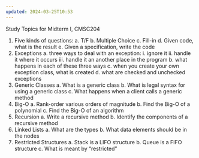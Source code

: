 ```yaml
---
updated: 2024-03-25T10:53
---
```

Study Topics for Midterm I, CMSC204
1.	Five kinds of questions:
a.	T/F
b.	Multiple Choice
c.	Fill-in
d.	Given code, what is the result
e.	Given a specification, write the code
2.	Exceptions
a.	three ways to deal with an exception:
i.	ignore it
ii.	handle it where it occurs
iii.	handle it an another place in the program
b.	what happens in each of these three ways
c.	when you create your own exception class, what is created
d.	what are checked and unchecked exceptions
3.	Generic Classes
a.	What is a generic class
b.	What is legal syntax for using a generic class
c.	What happens when a client calls a generic method
4.	Big-O
a.	Rank-order various orders of magnitude
b.	Find the Big-O of a polynomial
c.	Find the Big-O of an algorithm
5.	Recursion
a.	Write a recursive method
b.	Identify the components of a recursive method
6.	Linked Lists
a.	What are the types
b.	What data elements should be in the nodes
7.	Restricted Structures
a.	Stack is a LIFO structure
b.	Queue is a FIFO structure
c.	What is meant by “restricted”

